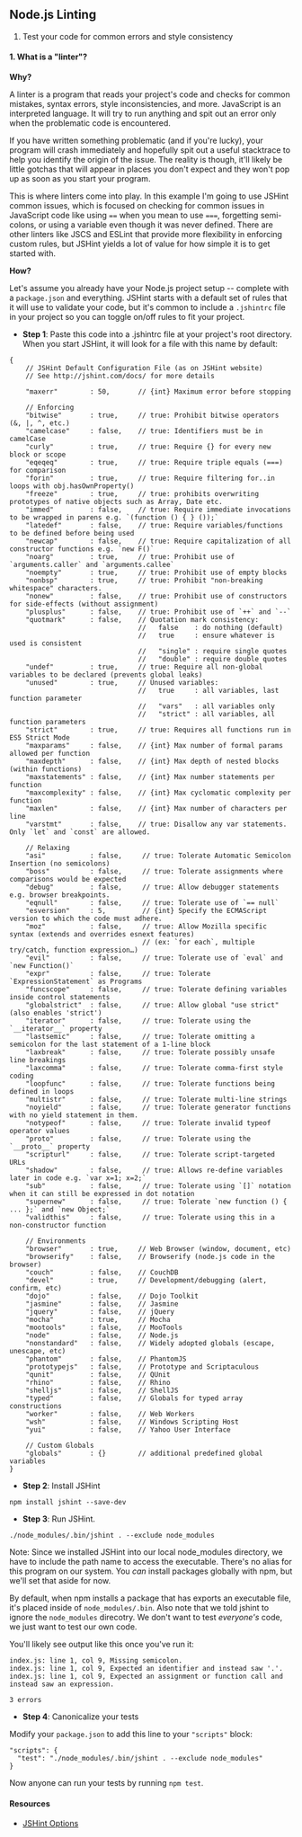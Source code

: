 ## Node.js Linting

1. Test your code for common errors and style consistency

#### 1. What is a "linter"?

**Why?**

A linter is a program that reads your project's code and checks for common mistakes, syntax errors,
style inconsistencies, and more.  JavaScript is an interpreted language. It will try to run anything
and spit out an error only when the problematic code is encountered. 

If you have written something problematic (and if you're lucky), your program will crash 
immediately and hopefully spit out a useful stacktrace to help you identify the origin of the issue.
The reality is though, it'll likely be little gotchas that will appear in places you don't expect 
and they won't pop up as soon as you start your program.

This is where linters come into play. In this example I'm going to use JSHint common issues, which 
is focused on checking for common issues in JavaScript code like using `==` when you mean to use 
`===`, forgetting semi-colons, or using a variable even though it was never defined.  There are 
other linters like JSCS and ESLint that provide more flexibility in enforcing custom rules, but 
JSHint yields a lot of value for how simple it is to get started with.

**How?**

Let's assume you already have your Node.js project setup -- complete with a `package.json` and 
everything.  JSHint starts with a default set of rules that it will use to validate your code, 
but it's common to include a `.jshintrc` file in your project so you can toggle on/off rules
to fit your project.

* **Step 1**: Paste this code into a .jshintrc file at your project's root directory.  When you 
start JSHint, it will look for a file with this name by default:

```
{
    // JSHint Default Configuration File (as on JSHint website)
    // See http://jshint.com/docs/ for more details

    "maxerr"        : 50,       // {int} Maximum error before stopping

    // Enforcing
    "bitwise"       : true,     // true: Prohibit bitwise operators (&, |, ^, etc.)
    "camelcase"     : false,    // true: Identifiers must be in camelCase
    "curly"         : true,     // true: Require {} for every new block or scope
    "eqeqeq"        : true,     // true: Require triple equals (===) for comparison
    "forin"         : true,     // true: Require filtering for..in loops with obj.hasOwnProperty()
    "freeze"        : true,     // true: prohibits overwriting prototypes of native objects such as Array, Date etc.
    "immed"         : false,    // true: Require immediate invocations to be wrapped in parens e.g. `(function () { } ());`
    "latedef"       : false,    // true: Require variables/functions to be defined before being used
    "newcap"        : false,    // true: Require capitalization of all constructor functions e.g. `new F()`
    "noarg"         : true,     // true: Prohibit use of `arguments.caller` and `arguments.callee`
    "noempty"       : true,     // true: Prohibit use of empty blocks
    "nonbsp"        : true,     // true: Prohibit "non-breaking whitespace" characters.
    "nonew"         : false,    // true: Prohibit use of constructors for side-effects (without assignment)
    "plusplus"      : false,    // true: Prohibit use of `++` and `--`
    "quotmark"      : false,    // Quotation mark consistency:
                                //   false    : do nothing (default)
                                //   true     : ensure whatever is used is consistent
                                //   "single" : require single quotes
                                //   "double" : require double quotes
    "undef"         : true,     // true: Require all non-global variables to be declared (prevents global leaks)
    "unused"        : true,     // Unused variables:
                                //   true     : all variables, last function parameter
                                //   "vars"   : all variables only
                                //   "strict" : all variables, all function parameters
    "strict"        : true,     // true: Requires all functions run in ES5 Strict Mode
    "maxparams"     : false,    // {int} Max number of formal params allowed per function
    "maxdepth"      : false,    // {int} Max depth of nested blocks (within functions)
    "maxstatements" : false,    // {int} Max number statements per function
    "maxcomplexity" : false,    // {int} Max cyclomatic complexity per function
    "maxlen"        : false,    // {int} Max number of characters per line
    "varstmt"       : false,    // true: Disallow any var statements. Only `let` and `const` are allowed.

    // Relaxing
    "asi"           : false,     // true: Tolerate Automatic Semicolon Insertion (no semicolons)
    "boss"          : false,     // true: Tolerate assignments where comparisons would be expected
    "debug"         : false,     // true: Allow debugger statements e.g. browser breakpoints.
    "eqnull"        : false,     // true: Tolerate use of `== null`
    "esversion"     : 5,         // {int} Specify the ECMAScript version to which the code must adhere.
    "moz"           : false,     // true: Allow Mozilla specific syntax (extends and overrides esnext features)
                                 // (ex: `for each`, multiple try/catch, function expression…)
    "evil"          : false,     // true: Tolerate use of `eval` and `new Function()`
    "expr"          : false,     // true: Tolerate `ExpressionStatement` as Programs
    "funcscope"     : false,     // true: Tolerate defining variables inside control statements
    "globalstrict"  : false,     // true: Allow global "use strict" (also enables 'strict')
    "iterator"      : false,     // true: Tolerate using the `__iterator__` property
    "lastsemic"     : false,     // true: Tolerate omitting a semicolon for the last statement of a 1-line block
    "laxbreak"      : false,     // true: Tolerate possibly unsafe line breakings
    "laxcomma"      : false,     // true: Tolerate comma-first style coding
    "loopfunc"      : false,     // true: Tolerate functions being defined in loops
    "multistr"      : false,     // true: Tolerate multi-line strings
    "noyield"       : false,     // true: Tolerate generator functions with no yield statement in them.
    "notypeof"      : false,     // true: Tolerate invalid typeof operator values
    "proto"         : false,     // true: Tolerate using the `__proto__` property
    "scripturl"     : false,     // true: Tolerate script-targeted URLs
    "shadow"        : false,     // true: Allows re-define variables later in code e.g. `var x=1; x=2;`
    "sub"           : false,     // true: Tolerate using `[]` notation when it can still be expressed in dot notation
    "supernew"      : false,     // true: Tolerate `new function () { ... };` and `new Object;`
    "validthis"     : false,     // true: Tolerate using this in a non-constructor function

    // Environments
    "browser"       : true,     // Web Browser (window, document, etc)
    "browserify"    : false,    // Browserify (node.js code in the browser)
    "couch"         : false,    // CouchDB
    "devel"         : true,     // Development/debugging (alert, confirm, etc)
    "dojo"          : false,    // Dojo Toolkit
    "jasmine"       : false,    // Jasmine
    "jquery"        : false,    // jQuery
    "mocha"         : true,     // Mocha
    "mootools"      : false,    // MooTools
    "node"          : false,    // Node.js
    "nonstandard"   : false,    // Widely adopted globals (escape, unescape, etc)
    "phantom"       : false,    // PhantomJS
    "prototypejs"   : false,    // Prototype and Scriptaculous
    "qunit"         : false,    // QUnit
    "rhino"         : false,    // Rhino
    "shelljs"       : false,    // ShellJS
    "typed"         : false,    // Globals for typed array constructions
    "worker"        : false,    // Web Workers
    "wsh"           : false,    // Windows Scripting Host
    "yui"           : false,    // Yahoo User Interface

    // Custom Globals
    "globals"       : {}        // additional predefined global variables
}

```
* **Step 2**: Install JSHint

`npm install jshint --save-dev`

* **Step 3**: Run JSHint.

`./node_modules/.bin/jshint . --exclude node_modules`

Note: Since we installed JSHint into our local node_modules directory, we have to include the path 
name to access the executable.  There's no alias for this program on our system.  You *can* install 
packages globally with npm, but we'll set that aside for now.

By default, when npm installs a package that has exports an executable file, it's placed inside 
of `node_modules/.bin`.  Also note that we told jshint to ignore the `node_modules` direcotry.  We 
don't want to test *everyone's* code, we just want to test our own code.

You'll likely see output like this once you've run it:

```
index.js: line 1, col 9, Missing semicolon.
index.js: line 1, col 9, Expected an identifier and instead saw '.'.
index.js: line 1, col 9, Expected an assignment or function call and instead saw an expression.

3 errors
```

* **Step 4**: Canonicalize your tests

Modify your `package.json` to add this line to your `"scripts"` block:

```
"scripts": {
  "test": "./node_modules/.bin/jshint . --exclude node_modules"
}
```

Now anyone can run your tests by running `npm test`.

#### Resources

* [JSHint Options](http://jshint.com/docs/options/)

